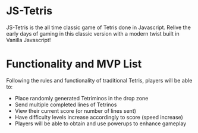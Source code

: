 # JS-Tetris

JS-Tetris is the all time classic game of Tetris done in Javascript. Relive the early days of gaming in this classic version with a modern twist built in Vanilla Javascript!

# Functionality and MVP List

Following the rules and functionality of traditional Tetris, players will be able to:

* Place randomly generated Tetriminos in the drop zone
* Send multiple completed lines of Tetrinos
* View their current score (or number of lines sent)
* Have difficulty levels increase accordingly to score (speed increase)
* Players will be able to obtain and use powerups to enhance gameplay

